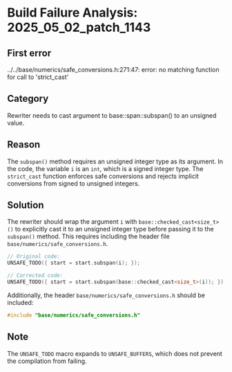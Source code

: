 # Build Failure Analysis: 2025_05_02_patch_1143

## First error

../../base/numerics/safe_conversions.h:271:47: error: no matching function for call to 'strict_cast'

## Category
Rewriter needs to cast argument to base::span::subspan() to an unsigned value.

## Reason
The `subspan()` method requires an unsigned integer type as its argument. In the code, the variable `i` is an `int`, which is a signed integer type. The `strict_cast` function enforces safe conversions and rejects implicit conversions from signed to unsigned integers.

## Solution
The rewriter should wrap the argument `i` with `base::checked_cast<size_t>()` to explicitly cast it to an unsigned integer type before passing it to the `subspan()` method. This requires including the header file `base/numerics/safe_conversions.h`.

```c++
// Original code:
UNSAFE_TODO({ start = start.subspan(i); });

// Corrected code:
UNSAFE_TODO({ start = start.subspan(base::checked_cast<size_t>(i)); });
```

Additionally, the header `base/numerics/safe_conversions.h` should be included:

```c++
#include "base/numerics/safe_conversions.h"
```

## Note
The `UNSAFE_TODO` macro expands to `UNSAFE_BUFFERS`, which does not prevent the compilation from failing.
